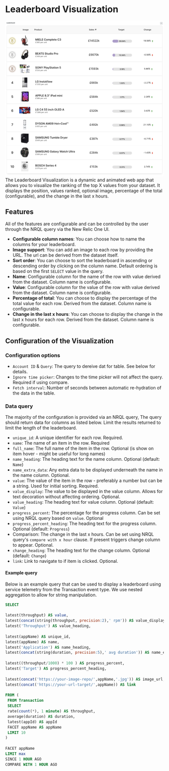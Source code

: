 # Leaderboard Visualization

![Leaderboard](../../docs/screen-leaderboard.png)
The Leaderboard Visualization is a dynamic and animated web app that allows you to visualize the ranking of the top X values from your dataset. It displays the position, values ranked, optional image, percentage of the total (configurable), and the change in the last x hours.

## Features

All of the features are configurable and can be controlled by the user through the NRQL query via the New Relic One UI.

- **Configurable column names**: You can choose how to name the columns for your leaderboard.
- **Image support**: You can add an image to each row by providing the URL. The url can be derived from the dataset itself.
- **Sort order**: You can choose to sort the leaderboard in ascending or descending order by clicking on the column name. Default ordering is based on the first `SELECT` value in the query.
- **Name**: Configurable column for the name of the row with value derived from the dataset. Column name is configurable.
- **Value**: Configurable column for the value of the row with value derived from the dataset. Column name is configurable.
- **Percentage of total**: You can choose to display the percentage of the total value for each row. Derived from the dataset. Column name is configurable.
- **Change in the last x hours**: You can choose to display the change in the last x hours for each row. Derived from the dataset. Column name is configurable.

## Configuration of the Visualization

### Configuration options

- `Account ID` & `Query`: The query to dereive dat for table. See below for details.
- `Ignore time picker`: Changes to the time picker will not affect the query. Required if using compare.
- `Fetch interval`: Number of seconds between automatic re-hydration of the data in the table.

### Data query

The majority of the configuration is provided via an NRQL query, The query should return data for columns as listed below. Limit the results returned to limit the length of the leaderboard.

- `unique_id`: A unique identifier for each row. Required.
- `name`: The name of an item in the row. Required
- `full_name`: The full name of the item in the row. Optional (is show on item hover - might be useful for long names)
- `name_heading`: The heading text for the name column. Optional (default: `Name`)
- `name_extra_data`: Any extra data to be displayed underneath the name in the name column. Optional.
- `value`: The value of the item in the row - preferably a number but can be a string. Used for initial sorting. Required.
- `value_display`: The value to be displayed in the value column. Allows for text decoration without affecting ordering. Optional.
- `value_heading`: The heading text for value column. Optional (default: `Value`)
- `progress_percent`: The percentage for the progress column. Can be set using NRQL query based on `value`. Optional
- `progress_percent_heading`: The heading text for the progress column. Optional (default: `Progress`)
- Comparison: The change in the last x hours. Can be set using NRQL query's `compare with x hour` clause. If present triggers change column to appear. Optional.
- `change_heading`: The heading text for the change column. Optional (default: `Change`)
- `link`: Link to navigate to if item is clicked. Optional.

#### Example query

Below is an example query that can be used to display a leaderboard using service telemetry from the Transaction event type. We use nested aggregation to allow for string manipulation.

```sql
SELECT

latest(throughput) AS value,
latest(concat(string(throughput, precision:2),' rpm')) AS value_display,
latest('Throughput') AS value_heading,

latest(appName) AS unique_id,
latest(appName) AS name,
latest('Application') AS name_heading,
latest(concat(string(duration, precision:5),' avg duration')) AS name_extra_data,

latest((throughput/1000) * 100 ) AS progress_percent,
latest('Target') AS progress_percent_heading,

latest(concat('https://your-image-repo/',appName,'.jpg')) AS image_url,
latest(concat('https://your-url-target/',appName)) AS link

FROM (
 FROM Transaction
 SELECT
 rate(count(*), 1 minute) AS throughput,
 average(duration) AS duration,
 latest(appId) AS appId
 FACET appName AS appName
 LIMIT 10
)

FACET appName
LIMIT max
SINCE 1 HOUR AGO
COMPARE WITH 1 HOUR AGO
```

